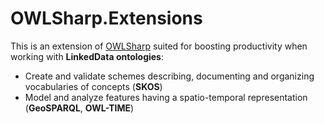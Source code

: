 # OWLSharp.Extensions

This is an extension of <a href="https://github.com/mdesalvo/OWLSharp">OWLSharp</a> suited for boosting productivity when working with <b>LinkedData ontologies</b>:
<ul>
  <li>Create and validate schemes describing, documenting and organizing vocabularies of concepts (<b>SKOS</b>)</li>
  <li>Model and analyze features having a spatio-temporal representation (<b>GeoSPARQL</b>, <b>OWL-TIME</b>)</li>
</ul>
